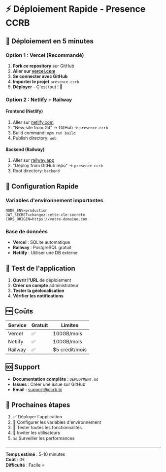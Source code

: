 # ⚡ Déploiement Rapide - Presence CCRB

## 🚀 Déploiement en 5 minutes

### Option 1 : Vercel (Recommandé)

1. **Fork ce repository** sur GitHub
2. **Aller sur [vercel.com](https://vercel.com)**
3. **Se connecter avec GitHub**
4. **Importer le projet** `presence-ccrb`
5. **Déployer** - C'est tout ! 🎉

### Option 2 : Netlify + Railway

#### Frontend (Netlify)
1. Aller sur [netlify.com](https://netlify.com)
2. "New site from Git" → GitHub → `presence-ccrb`
3. Build command: `npm run build`
4. Publish directory: `web`

#### Backend (Railway)
1. Aller sur [railway.app](https://railway.app)
2. "Deploy from GitHub repo" → `presence-ccrb`
3. Root directory: `backend`

## 🔧 Configuration Rapide

### Variables d'environnement importantes
```env
NODE_ENV=production
JWT_SECRET=changez-cette-cle-secrete
CORS_ORIGIN=https://votre-domaine.com
```

### Base de données
- **Vercel** : SQLite automatique
- **Railway** : PostgreSQL gratuit
- **Netlify** : Utiliser une DB externe

## 📱 Test de l'application

1. **Ouvrir l'URL** de déploiement
2. **Créer un compte** administrateur
3. **Tester la géolocalisation**
4. **Vérifier les notifications**

## 🆓 Coûts

| Service | Gratuit | Limites |
|---------|---------|---------|
| Vercel | ✅ | 100GB/mois |
| Netlify | ✅ | 100GB/mois |
| Railway | ✅ | $5 crédit/mois |

## 🆘 Support

- **Documentation complète** : `DEPLOYMENT.md`
- **Issues** : Créer une issue sur GitHub
- **Email** : support@ccrb.bj

## 🎯 Prochaines étapes

1. ✅ Déployer l'application
2. 🔧 Configurer les variables d'environnement
3. 🧪 Tester toutes les fonctionnalités
4. 📧 Inviter les utilisateurs
5. 📊 Surveiller les performances

---

**Temps estimé** : 5-10 minutes  
**Coût** : 0€  
**Difficulté** : Facile ⭐
